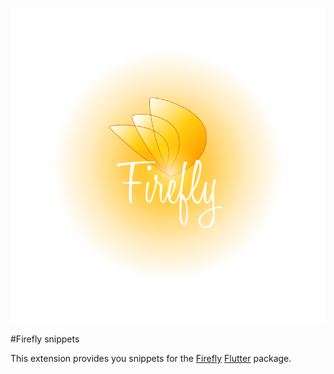 <p align="center">
<img src="https://raw.githubusercontent.com/carljover/firefly-snippets/master/images/firefly-snippets-logo.png" alt="Firefly Snippets Logo" />
</p

---

#Firefly snippets

This extension provides you snippets for the [Firefly]() [Flutter](https://flutter.dev) package. 